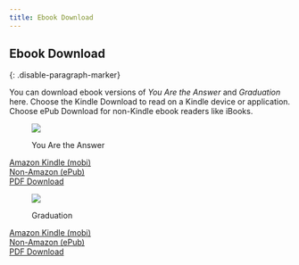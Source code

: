 ```yaml
---
title: Ebook Download
---
```


## Ebook Download
{: .disable-paragraph-marker}

You can download ebook versions of *You Are the Answer* and *Graduation* here. Choose the Kindle Download to read on a Kindle device or application. Choose ePub Download for non-Kindle ebook readers like iBooks.

<div class="ui items">
  <div class="item">
    <dir class="ui tiny image">
      <img src="/t/raj/public/img/raj/yaa-toc.jpg">
    </dir>
    <div class="content">
      <dir class="header">You Are the Answer</dir>
      <div class="description">
        <p>
        </p>
        <div class="ui horizontal list"> 
          <div class="item">
            <i class="book icon"></i>
            <div class="content">
              <a class="header" href="https://s3.amazonaws.com/assets.christmind.info/nwffacim/books/yaa.mobi">Amazon Kindle (mobi)</a>
            </div>
          </div>
          <div class="item">
            <i class="tablet alternate icon"></i>
            <div class="content">
              <a class="header" href="https://s3.amazonaws.com/assets.christmind.info/nwffacim/books/yaa.epub">Non-Amazon (ePub)</a>
            </div>
          </div>
          <div class="item">
            <i class="file pdf outline icon"></i>
            <div class="content">
              <a class="header" href="https://s3.amazonaws.com/assets.christmind.info/nwffacim/books/yaa.pdf">PDF Download</a>
            </div>
          </div>
        </div>
      </div>
    </div>
  </div>
  <div class="item">
    <dir class="ui tiny image">
      <img src="/t/raj/public/img/raj/grad-toc.jpg">
    </dir>
    <div class="content">
      <dir class="header">Graduation</dir>
      <div class="description">
        <p>
        </p>
        <div class="ui horizontal list"> 
          <div class="item">
            <i class="book icon"></i>
            <div class="content">
              <a class="header" href="https://s3.amazonaws.com/assets.christmind.info/nwffacim/books/grad.mobi">Amazon Kindle (mobi)</a>
            </div>
          </div>
          <div class="item">
            <i class="tablet alternate icon"></i>
            <div class="content">
              <a class="header" href="https://s3.amazonaws.com/assets.christmind.info/nwffacim/books/grad.epub">Non-Amazon (ePub)</a>
            </div>
          </div>
          <div class="item">
            <i class="file pdf outline icon"></i>
            <div class="content">
              <a class="header" href="https://s3.amazonaws.com/assets.christmind.info/nwffacim/books/grad.pdf">PDF Download</a>
            </div>
          </div>
        </div>
      </div>
    </div>
  </div>
</div>
